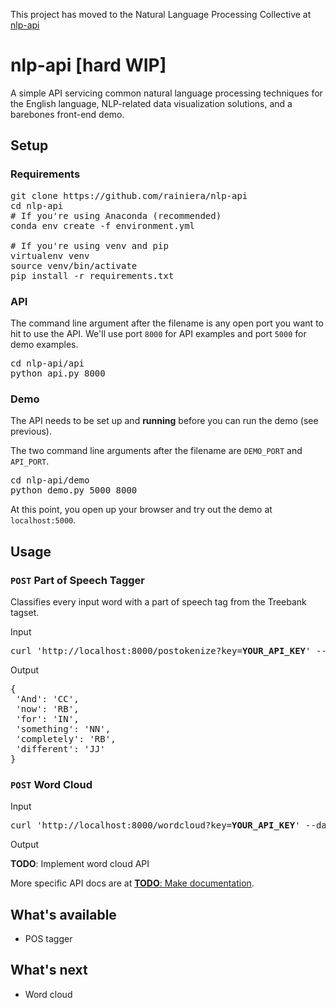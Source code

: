 This project has moved to the Natural Language Processing Collective at
[nlp-api](https://github.com/nlp-collective/nlp-api)

# nlp-api [hard WIP]

A simple API servicing common natural language processing techniques
for the English language, NLP-related data visualization solutions, and a barebones
front-end demo.

## Setup

### Requirements

<pre>
git clone https://github.com/rainiera/nlp-api
cd nlp-api
# If you're using Anaconda (recommended)
conda env create -f environment.yml

# If you're using venv and pip
virtualenv venv
source venv/bin/activate
pip install -r requirements.txt
</pre>

### API

The command line argument after the filename is any open port you want to hit
to use the API. We'll use port `8000` for API examples and port `5000` for demo examples.

<pre>
cd nlp-api/api
python api.py 8000
</pre>

### Demo

The API needs to be set up and **running** before you can run the demo (see previous).

The two command line arguments after the filename are `DEMO_PORT` and `API_PORT`.

<pre>
cd nlp-api/demo
python demo.py 5000 8000
</pre>

At this point, you open up your browser and try out the demo at `localhost:5000`.

## Usage

### `POST` **Part of Speech Tagger**

Classifies every input word with a part of speech tag from the Treebank tagset.

Input

<pre>
curl 'http://localhost:8000/postokenize?key=<b>YOUR_API_KEY</b>' --data '{"data":"And now for something completely different"}'
</pre>

Output

<pre>
{
 'And': 'CC',
 'now': 'RB',
 'for': 'IN',
 'something': 'NN',
 'completely': 'RB',
 'different': 'JJ'
}
</pre>

### `POST` **Word Cloud**

Input

<pre>
curl 'http://localhost:8000/wordcloud?key=<b>YOUR_API_KEY</b>' --data '{"data":"The quick brown fox jumps over the lazy dog near the river bank"}'
</pre>

Output

**TODO**: Implement word cloud API

More specific API docs are at [**TODO**: Make documentation](http://example.com).

## What's available
- POS tagger

## What's next
- Word cloud
